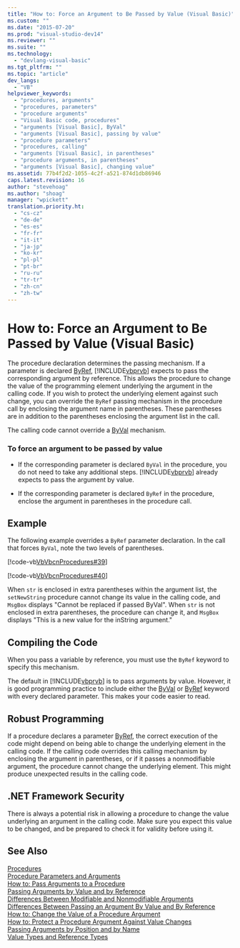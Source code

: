 ```yaml
---
title: "How to: Force an Argument to Be Passed by Value (Visual Basic)"
ms.custom: ""
ms.date: "2015-07-20"
ms.prod: "visual-studio-dev14"
ms.reviewer: ""
ms.suite: ""
ms.technology: 
  - "devlang-visual-basic"
ms.tgt_pltfrm: ""
ms.topic: "article"
dev_langs: 
  - "VB"
helpviewer_keywords: 
  - "procedures, arguments"
  - "procedures, parameters"
  - "procedure arguments"
  - "Visual Basic code, procedures"
  - "arguments [Visual Basic], ByVal"
  - "arguments [Visual Basic], passing by value"
  - "procedure parameters"
  - "procedures, calling"
  - "arguments [Visual Basic], in parentheses"
  - "procedure arguments, in parentheses"
  - "arguments [Visual Basic], changing value"
ms.assetid: 77b4f2d2-1055-4c2f-a521-874d1db86946
caps.latest.revision: 16
author: "stevehoag"
ms.author: "shoag"
manager: "wpickett"
translation.priority.ht: 
  - "cs-cz"
  - "de-de"
  - "es-es"
  - "fr-fr"
  - "it-it"
  - "ja-jp"
  - "ko-kr"
  - "pl-pl"
  - "pt-br"
  - "ru-ru"
  - "tr-tr"
  - "zh-cn"
  - "zh-tw"
---
```

# How to: Force an Argument to Be Passed by Value (Visual Basic)
The procedure declaration determines the passing mechanism. If a parameter is declared [ByRef](../../../visual-basic\language-reference\modifiers/byref.md), [!INCLUDE[vbprvb](../../../csharp\programming-guide\concepts\linq/includes/vbprvb_md.md)] expects to pass the corresponding argument by reference. This allows the procedure to change the value of the programming element underlying the argument in the calling code. If you wish to protect the underlying element against such change, you can override the `ByRef` passing mechanism in the procedure call by enclosing the argument name in parentheses. These parentheses are in addition to the parentheses enclosing the argument list in the call.  
  
 The calling code cannot override a [ByVal](../../../visual-basic\language-reference\modifiers/byval.md) mechanism.  
  
### To force an argument to be passed by value  
  
-   If the corresponding parameter is declared `ByVal` in the procedure, you do not need to take any additional steps. [!INCLUDE[vbprvb](../../../csharp\programming-guide\concepts\linq/includes/vbprvb_md.md)] already expects to pass the argument by value.  
  
-   If the corresponding parameter is declared `ByRef` in the procedure, enclose the argument in parentheses in the procedure call.  
  
## Example  
 The following example overrides a `ByRef` parameter declaration. In the call that forces `ByVal`, note the two levels of parentheses.  
  
 [!code-vb[VbVbcnProcedures#39](../../../visual-basic\language-reference\procedures/codesnippet/VisualBasic/how-to-force-an-argument-to-be-passed-by-value_1.vb)]  
  
 [!code-vb[VbVbcnProcedures#40](../../../visual-basic\language-reference\procedures/codesnippet/VisualBasic/how-to-force-an-argument-to-be-passed-by-value_2.vb)]  
  
 When `str` is enclosed in extra parentheses within the argument list, the `setNewString` procedure cannot change its value in the calling code, and `MsgBox` displays "Cannot be replaced if passed ByVal". When `str` is not enclosed in extra parentheses, the procedure can change it, and `MsgBox` displays "This is a new value for the inString argument."  
  
## Compiling the Code  
 When you pass a variable by reference, you must use the `ByRef` keyword to specify this mechanism.  
  
 The default in [!INCLUDE[vbprvb](../../../csharp\programming-guide\concepts\linq/includes/vbprvb_md.md)] is to pass arguments by value. However, it is good programming practice to include either the [ByVal](../../../visual-basic\language-reference\modifiers/byval.md) or [ByRef](../../../visual-basic\language-reference\modifiers/byref.md) keyword with every declared parameter. This makes your code easier to read.  
  
## Robust Programming  
 If a procedure declares a parameter [ByRef](../../../visual-basic\language-reference\modifiers/byref.md), the correct execution of the code might depend on being able to change the underlying element in the calling code. If the calling code overrides this calling mechanism by enclosing the argument in parentheses, or if it passes a nonmodifiable argument, the procedure cannot change the underlying element. This might produce unexpected results in the calling code.  
  
## .NET Framework Security  
 There is always a potential risk in allowing a procedure to change the value underlying an argument in the calling code. Make sure you expect this value to be changed, and be prepared to check it for validity before using it.  
  
## See Also  
 [Procedures](../../../visual-basic\language-reference\procedures/index.md)   
 [Procedure Parameters and Arguments](../../../visual-basic\language-reference\procedures/procedure-parameters-and-arguments.md)   
 [How to: Pass Arguments to a Procedure](../../../visual-basic\language-reference\procedures/how-to-pass-arguments-to-a-procedure.md)   
 [Passing Arguments by Value and by Reference](../../../visual-basic\language-reference\procedures/passing-arguments-by-value-and-by-reference.md)   
 [Differences Between Modifiable and Nonmodifiable Arguments](../../../visual-basic\language-reference\procedures/differences-between-modifiable-and-nonmodifiable-arguments.md)   
 [Differences Between Passing an Argument By Value and By Reference](../../../visual-basic\language-reference\procedures/differences-between-passing-an-argument-by-value-and-by-reference.md)   
 [How to: Change the Value of a Procedure Argument](../../../visual-basic\language-reference\procedures/how-to-change-the-value-of-a-procedure-argument.md)   
 [How to: Protect a Procedure Argument Against Value Changes](../../../visual-basic\language-reference\procedures/how-to-protect-a-procedure-argument-against-value-changes.md)   
 [Passing Arguments by Position and by Name](../../../visual-basic\language-reference\procedures/passing-arguments-by-position-and-by-name.md)   
 [Value Types and Reference Types](../../../visual-basic\programming-guide\language-features\data-types/value-types-and-reference-types.md)